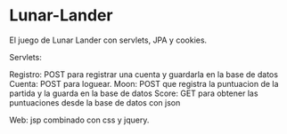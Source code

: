 # Lunar-Lander
El juego de Lunar Lander con servlets, JPA y cookies.

Servlets:

Registro: POST para registrar una cuenta y guardarla en la base de datos
Cuenta: POST para loguear.
Moon: POST que registra la puntuacion de la partida y la guarda en la
base de datos
Score: GET para obtener las puntuaciones desde la base de datos con json

Web:
jsp combinado con css y jquery.
